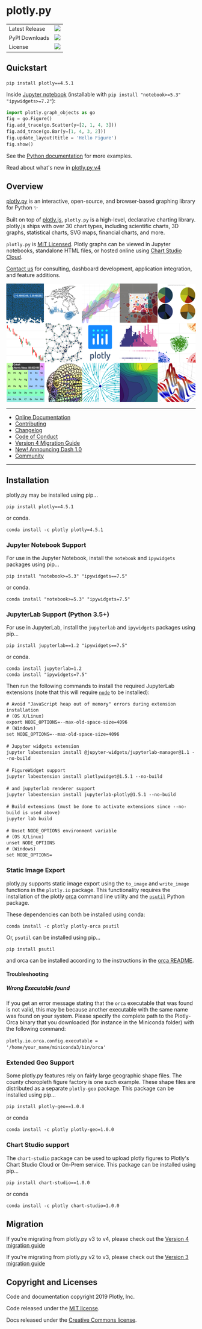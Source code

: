 # plotly.py

<table>
    <tr>
        <td>Latest Release</td>
        <td>
            <a href="https://pypi.org/project/plotly/"/>
            <img src="https://badge.fury.io/py/plotly.svg"/>
        </td>
    </tr>
    <tr>
        <td>PyPI Downloads</td>
        <td>
            <a href="https://pepy.tech/project/plotly"/>
            <img src="https://pepy.tech/badge/plotly/month"/>
        </td>
    </tr>
    <tr>
        <td>License</td>
        <td>
            <a href="https://opensource.org/licenses/MIT"/>
            <img src="https://img.shields.io/badge/License-MIT-yellow.svg"/>
        </td>
    </tr>
</table>

## Quickstart

`pip install plotly==4.5.1`

Inside [Jupyter notebook](https://jupyter.org/install) (installable with `pip install "notebook>=5.3" "ipywidgets>=7.2"`):

```python
import plotly.graph_objects as go
fig = go.Figure()
fig.add_trace(go.Scatter(y=[2, 1, 4, 3]))
fig.add_trace(go.Bar(y=[1, 4, 3, 2]))
fig.update_layout(title = 'Hello Figure')
fig.show()
```

See the [Python documentation](https://plot.ly/python/) for more examples.

Read about what's new in [plotly.py v4](https://medium.com/plotly/plotly-py-4-0-is-here-offline-only-express-first-displayable-anywhere-fc444e5659ee)

## Overview

[plotly.py](https://plot.ly/d3-js-for-python-and-pandas-charts/) is an interactive, open-source, and browser-based graphing library for Python :sparkles:

Built on top of [plotly.js](https://github.com/plotly/plotly.js), `plotly.py` is a high-level, declarative charting library. plotly.js ships with over 30 chart types, including scientific charts, 3D graphs, statistical charts, SVG maps, financial charts, and more.

`plotly.py` is [MIT Licensed](packages/python/chart-studio/LICENSE.txt). Plotly graphs can be viewed in Jupyter notebooks, standalone HTML files, or hosted online using [Chart Studio Cloud](https://chart-studio.plot.ly/feed/).

[Contact us](https://plot.ly/products/consulting-and-oem/) for consulting, dashboard development, application integration, and feature additions.

<p align="center">
    <a href="https://plot.ly/python" target="_blank">
    <img src="https://raw.githubusercontent.com/cldougl/plot_images/add_r_img/plotly_2017.png">
</a></p>

---

- [Online Documentation](https://plot.ly/python)
- [Contributing](contributing.md)
- [Changelog](CHANGELOG.md)
- [Code of Conduct](CODE_OF_CONDUCT.md)
- [Version 4 Migration Guide](https://plot.ly/python/next/v4-migration/)
- [New! Announcing Dash 1.0](https://medium.com/plotly/welcoming-dash-1-0-0-f3af4b84bae)
- [Community](https://community.plot.ly/c/api/python)

---

## Installation

plotly.py may be installed using pip...

```
pip install plotly==4.5.1
```

or conda.

```
conda install -c plotly plotly=4.5.1
```

### Jupyter Notebook Support

For use in the Jupyter Notebook, install the `notebook` and `ipywidgets`
packages using pip...

```
pip install "notebook>=5.3" "ipywidgets==7.5"
```

or conda.

```
conda install "notebook>=5.3" "ipywidgets=7.5"
```

### JupyterLab Support (Python 3.5+)

For use in JupyterLab, install the `jupyterlab` and `ipywidgets`
packages using pip...

```
pip install jupyterlab==1.2 "ipywidgets==7.5"
```

or conda.

```
conda install jupyterlab=1.2
conda install "ipywidgets=7.5"
```

Then run the following commands to install the required JupyterLab extensions (note that this will require [`node`](https://nodejs.org/) to be installed):

```
# Avoid "JavaScript heap out of memory" errors during extension installation
# (OS X/Linux)
export NODE_OPTIONS=--max-old-space-size=4096
# (Windows)
set NODE_OPTIONS=--max-old-space-size=4096

# Jupyter widgets extension
jupyter labextension install @jupyter-widgets/jupyterlab-manager@1.1 --no-build

# FigureWidget support
jupyter labextension install plotlywidget@1.5.1 --no-build

# and jupyterlab renderer support
jupyter labextension install jupyterlab-plotly@1.5.1 --no-build

# Build extensions (must be done to activate extensions since --no-build is used above)
jupyter lab build

# Unset NODE_OPTIONS environment variable
# (OS X/Linux)
unset NODE_OPTIONS
# (Windows)
set NODE_OPTIONS=
```

### Static Image Export

plotly.py supports static image export using the `to_image` and `write_image`
functions in the `plotly.io` package. This functionality requires the
installation of the plotly [orca](https://github.com/plotly/orca) command line utility and the
[`psutil`](https://github.com/giampaolo/psutil) Python package.

These dependencies can both be installed using conda:

```
conda install -c plotly plotly-orca psutil
```

Or, `psutil` can be installed using pip...

```
pip install psutil
```

and orca can be installed according to the instructions in the [orca README](https://github.com/plotly/orca).

#### Troubleshooting

##### Wrong Executable found

If you get an error message stating that the `orca` executable that was found is not valid, this may be because another executable with the same name was found on your system. Please specify the complete path to the Plotly-Orca binary that you downloaded (for instance in the Miniconda folder) with the following command:

`plotly.io.orca.config.executable = '/home/your_name/miniconda3/bin/orca'`

### Extended Geo Support

Some plotly.py features rely on fairly large geographic shape files. The county
choropleth figure factory is one such example. These shape files are distributed as a
separate `plotly-geo` package. This package can be installed using pip...

```
pip install plotly-geo==1.0.0
```

or conda

```
conda install -c plotly plotly-geo=1.0.0
```

### Chart Studio support

The `chart-studio` package can be used to upload plotly figures to Plotly's Chart
Studio Cloud or On-Prem service. This package can be installed using pip...

```
pip install chart-studio==1.0.0
```

or conda

```
conda install -c plotly chart-studio=1.0.0
```

## Migration

If you're migrating from plotly.py v3 to v4, please check out the [Version 4 migration guide](https://plot.ly/python/next/v4-migration/)

If you're migrating from plotly.py v2 to v3, please check out the [Version 3 migration guide](migration-guide.md)

## Copyright and Licenses

Code and documentation copyright 2019 Plotly, Inc.

Code released under the [MIT license](packages/python/chart-studio/LICENSE.txt).

Docs released under the [Creative Commons license](https://github.com/plotly/documentation/blob/source/LICENSE).
